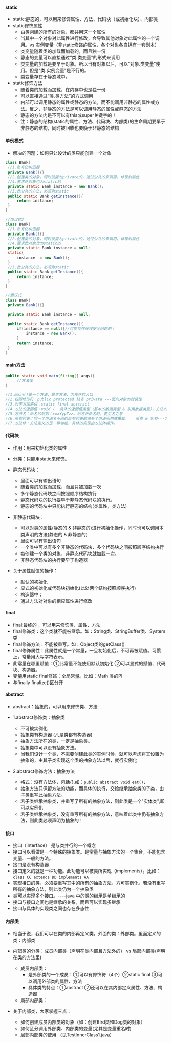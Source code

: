 #### static
   - static:静态的，可以用来修饰属性、方法、代码块（或初始化块）、内部类
   - static修饰属性
      - 由类创建的所有的对象，都共用这一个属性
      - 当其中一个对象对此属性进行修改，会导致其他对象对此属性的一个调用。vs 实例变量（非static修饰的属性，各个对象各自拥有一套副本）
      - 类变量随着类的加载而加载的，而且独一份
      - 静态的变量可以直接通过“类.类变量”的形式来调用
      - 类变量的加载是要早于对象。所以当有对象以后，可以“对象.类变量”使用。但是"类.实例变量"是不行的。
      - 类变量存在于静态域中。
   - static修饰方法
      - 随着类的加载而加载，在内存中也是独一份
      - 可以直接通过“类.类方法”的方式调用
      - 内部可以调用静态的属性或静态的方法，而不能调用非静态的属性或方法。反之，非静态的方法是可以调用静态的属性或静态的方法
      - 静态的方法内是不可以有this或super关键字的！
      - 注：静态的结构(static的属性、方法、代码块、内部类)的生命周期要早于非静态的结构，同时被回收也要晚于非静态的结构
#### 单例模式
   - 解决的问题：如何只让设计的类只能创建一个对象
   ```java
   class Bank{
   	//1.私有化构造器
   	private Bank(){}
   	//2.创建类的对象，同时设置为private的，通过公共的来调用，体现封装性
   	//4.要求此对象也为static的
   	private static Bank instance = new Bank();
   	//3.此公共的方法，必须为static 
   	public static Bank getInstance(){
   		return instance;	
   	}
   }
   
   //饿汉式2
   class Bank{
   	//1.私有化构造器
   	private Bank(){}
   	//2.创建类的对象，同时设置为private的，通过公共的来调用，体现封装性
   	//4.要求此对象也为static的
   	private static Bank instance = null;
   	static{
   		instance  = new Bank();	
   	}
   	//3.此公共的方法，必须为static 
   	public static Bank getInstance(){
   		return instance;	
   	}
   }
   
   //懒汉式
   class Bank{
   	private Bank(){}
   	
   	private static Bank instance = null;
   	
   	public static Bank getInstance(){
   		if(instance == null){//可能存在线程安全问题的！
   			instance = new Bank();		
   		}	
   		return instance;
   	}
   }
   ```
#### main方法
```java
public static void main(String[] args){
     //方法体     
}

//1.main()是一个方法，是主方法，为程序的入口
//2.权限修饰符：public protected 缺省 private ---面向对象的封装性
//3.对于方法来讲：static final abstract 
//4.方法的返回值：void /  具体的返回值类型（基本的数据类型 & 引用数据类型），方法内部一定要有return
//5.方法名：命名的规则：xxxYyyZzz。给方法命名时，要见名之意
//6.形参列表：同一个方法名不同的形参列表的诸多个方法间构成重载。   形参 & 实参---方法的参数传递机制：值传递
//7.方法体：方法定义的是一种功能，具体的实现由方法体操作。
```
#### 代码块
   - 作用：用来初始化类的属性
   - 分类：只能用static来修饰。
   - 静态代码块：
      - 里面可以有输出语句
      - 随着类的加载而加载，而且只被加载一次
      - 多个静态代码块之间按照顺序结构执行
      - 静态代码块的执行要早于非静态代码块的执行。
      - 静态的代码块中只能执行静态的结构(类属性，类方法)
    
   - 非静态代码块：
      - 可以对类的属性(静态的 & 非静态的)进行初始化操作，同时也可以调用本类声明的方法(静态的 & 非静态的)
      - 里面可以有输出语句
      - 一个类中可以有多个非静态的代码块，多个代码块之间按照顺序结构执行
      - 每创建一个类的对象，非静态代码块就加载一次。
      - 非静态代码块的执行要早于构造器
     
   - 关于属性赋值的操作：
      - 默认的初始化
      - 显式的初始化或代码块初始化(此处两个结构按照顺序执行) 
      - 构造器中；
      - 通过方法对对象的相应属性进行修改
#### final
   - final:最终的 ，可以用来修饰类、属性、方法
   - final修饰类：这个类就不能被继承。如：String类、StringBuffer类、System类
   - final修饰方法：不能被重写。如：Object类的getClass()
   - final修饰属性：此属性就是一个常量，一旦初始化后，不可再被赋值。习惯上，常量用大写字符表示。
   - 此常量在哪里赋值：①此常量不能使用默认初始化 ②可以显式的赋值、代码块、构造器。
   - 变量用static final修饰：全局常量。比如：Math 类的PI
   - 与finally finalize()区分开
#### abstract
   - abstract：抽象的，可以用来修饰类、方法
   - 1.abstract修饰类：抽象类
      - 不可被实例化
      - 抽象类有构造器 (凡是类都有构造器)
      - 抽象方法所在的类，一定是抽象类。
      - 抽象类中可以没有抽象方法。
      - 当我们设计一个类，不需要创建此类的实例时候，就可以考虑将其设置为抽象的，由其子类实现这个类的抽象方法以后，就行实例化
     
   - 2.abstract修饰方法：抽象方法
      - 格式：没有方法体，包括{}.如：`public abstract void eat();`
      - 抽象方法只保留方法的功能，而具体的执行，交给继承抽象类的子类，由子类重写此抽象方法。
      - 若子类继承抽象类，并重写了所有的抽象方法，则此类是一个"实体类",即可以实例化
      - 若子类继承抽象类，没有重写所有的抽象方法，意味着此类中仍有抽象方法，则此类必须声明为抽象的！
#### 接口
   - 接口（interface）  是与类并行的一个概念
   - 接口可以看做是一个特殊的抽象类。是常量与抽象方法的一个集合，不能包含变量、一般的方法。
   - 接口是没有构造器
   - 接口定义的就是一种功能。此功能可以被类所实现（implements）。比如：`class CC extends DD implements AA`
   - 实现接口的类，必须要重写其中的所有的抽象方法，方可实例化。若没有重写所有的抽象方法，则此类仍为一个抽象类
   - 类可以实现多个接口。----java 中的类的继承是单继承的
   - 接口与接口之间也是继承的关系，而且可以实现多继承
   - 接口与具体的实现类之间也存在多态性
#### 内部类
   - 相当于说，我们可以在类的内部再定义类。外面的类：外部类。里面定义的类：内部类
   - 内部类的分类：成员内部类（声明在类内部且方法外的）  vs 局部内部类(声明在类的方法里)
      - 成员内部类：
         - 是外部类的一个成员：①可以有修饰符（4个）②static final ③可以调用外部类的属性、方法
         - 具体类的特点：①abstract ②还可以在其内部定义属性、方法、构造器
      - 局部内部类：
   
  - 关于内部类，大家掌握三点：
     - 如何创建成员内部类的对象（如：创建Bird类和Dog类的对象）
     - 如何区分调用外部类、内部类的变量(尤其是变量重名时)
     - 局部内部类的使用 （见TestInnerClass1.java）      
